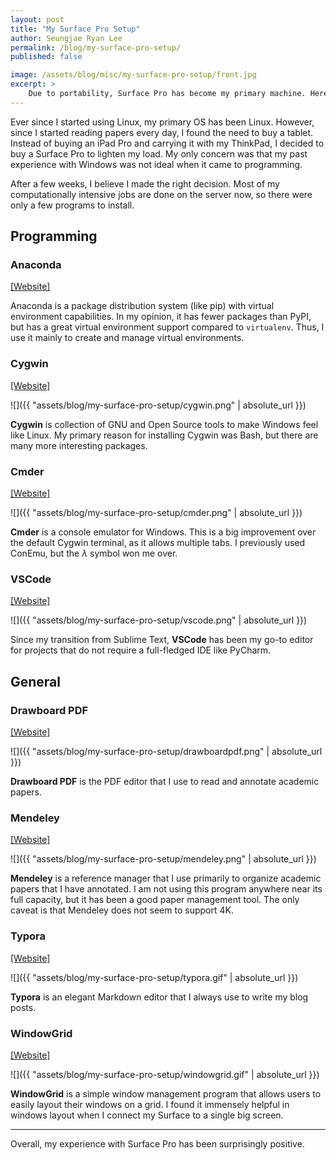 ```yaml
---
layout: post
title: "My Surface Pro Setup"
author: Seungjae Ryan Lee
permalink: /blog/my-surface-pro-setup/
published: false

image: /assets/blog/misc/my-surface-pro-setup/front.jpg
excerpt: >
    Due to portability, Surface Pro has become my primary machine. Here are several programs I installed to make working in Windows more convenient.
---
```


Ever since I started using Linux, my primary OS has been Linux. However, since I started reading papers every day, I found the need to buy a tablet. Instead of buying an iPad Pro and carrying it with my ThinkPad, I decided to buy a Surface Pro to lighten my load. My only concern was that my past experience with Windows was not ideal when it came to programming.

After a few weeks, I believe I made the right decision. Most of my computationally intensive jobs are done on the server now, so there were only a few programs to install.



## Programming

### Anaconda

[[Website]](https://anaconda.org/)

Anaconda is a package distribution system (like pip) with virtual environment capabilities. In my opinion, it has fewer packages than PyPI, but has a great virtual environment support compared to `virtualenv`. Thus, I use it mainly to create and manage virtual environments.



### Cygwin

[[Website]](http://www.cygwin.com/)

![]({{ "assets/blog/my-surface-pro-setup/cygwin.png" | absolute_url }})

**Cygwin** is collection of GNU and Open Source tools to make Windows feel like Linux. My primary reason for installing Cygwin was Bash, but there are many more interesting packages.



### Cmder

[[Website]](http://cmder.net/)

![]({{ "assets/blog/my-surface-pro-setup/cmder.png" | absolute_url }})

**Cmder** is a console emulator for Windows. This is a big improvement over the default Cygwin terminal, as it allows multiple tabs. I previously used ConEmu, but the $\lambda$ symbol won me over.



### VSCode

[[Website]](https://code.visualstudio.com/)

![]({{ "assets/blog/my-surface-pro-setup/vscode.png" | absolute_url }})

Since my transition from Sublime Text, **VSCode** has been my go-to editor for projects that do not require a full-fledged IDE like PyCharm.



## General

### Drawboard PDF

[[Website]](https://www.drawboard.com/)

![]({{ "assets/blog/my-surface-pro-setup/drawboardpdf.png" | absolute_url }})

**Drawboard PDF** is the PDF editor that I use to read and annotate academic papers.



### Mendeley

[[Website]](https://www.mendeley.com/)

![]({{ "assets/blog/my-surface-pro-setup/mendeley.png" | absolute_url }})

**Mendeley** is a reference manager that I use primarily to organize academic papers that I have annotated. I am not using this program anywhere near its full capacity, but it has been a good paper management tool. The only caveat is that Mendeley does not seem to support 4K.



### Typora

[[Website]](https://typora.io)

![]({{ "assets/blog/my-surface-pro-setup/typora.gif" | absolute_url }})

**Typora** is an elegant Markdown editor that I always use to write my blog posts.



### WindowGrid

[[Website]](http://windowgrid.net/)

![]({{ "assets/blog/my-surface-pro-setup/windowgrid.gif" | absolute_url }})

**WindowGrid** is a simple window management program that allows users to easily layout their windows on a grid. I found it immensely helpful in windows layout when I connect my Surface to a single big screen.



---

Overall, my experience with Surface Pro has been surprisingly positive. 